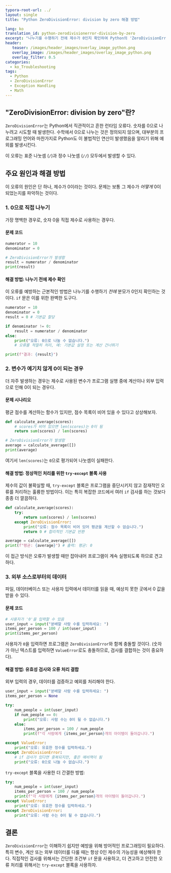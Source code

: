```yaml
---
typora-root-url: ../
layout: single
title: "Python ZeroDivisionError: division by zero 해결 방법"

lang: ko
translation_id: python-zerodivisionerror-division-by-zero
excerpt: "나누기를 수행하기 전에 제수가 0인지 확인하여 Python의 'ZeroDivisionError: division by zero'를 예방합니다. 견고한 오류 처리를 위해 조건문과 try-except 블록을 사용하는 방법을 배웁니다."
header:
   teaser: /images/header_images/overlay_image_python.png
   overlay_image: /images/header_images/overlay_image_python.png
   overlay_filter: 0.5
categories:
  - ko_Troubleshooting
tags:
  - Python
  - ZeroDivisionError
  - Exception Handling
  - Math
---
```


## "ZeroDivisionError: division by zero"란?

`ZeroDivisionError`는 Python에서 직관적이고 흔한 런타임 오류다. 숫자를 0으로 나누려고 시도할 때 발생한다. 수학에서 0으로 나누는 것은 정의되지 않으며, 대부분의 프로그래밍 언어와 마찬가지로 Python도 이 불법적인 연산이 발생했음을 알리기 위해 예외를 발생시킨다.

이 오류는 표준 나눗셈 (`/`)과 정수 나눗셈 (`//`) 모두에서 발생할 수 있다.

## 주요 원인과 해결 방법

이 오류의 원인은 단 하나, 제수가 0이라는 것이다. 문제는 보통 그 제수가 *어떻게* 0이 되었는지를 파악하는 것이다.

### 1. 0으로 직접 나누기

가장 명백한 경우로, 숫자 0을 직접 제수로 사용하는 경우다.

#### 문제 코드

```python
numerator = 10
denominator = 0

# ZeroDivisionError가 발생함
result = numerator / denominator
print(result)
```

#### 해결 방법: 나누기 전에 제수 확인

이 오류를 예방하는 근본적인 방법은 나누기를 수행하기 *전에* 분모가 0인지 확인하는 것이다. `if` 문은 이를 위한 완벽한 도구다.

```python
numerator = 10
denominator = 0
result = 0 # 기본값 할당

if denominator != 0:
    result = numerator / denominator
else:
    print("오류: 0으로 나눌 수 없습니다.")
    # 오류를 적절히 처리, 예: 기본값 설정 또는 계산 건너뛰기

print(f"결과: {result}")
```

### 2. 변수가 예기치 않게 0이 되는 경우

더 자주 발생하는 경우는 제수로 사용된 변수가 프로그램 실행 중에 계산이나 외부 입력으로 인해 0이 되는 경우다.

#### 문제 시나리오

평균 점수를 계산하는 함수가 있지만, 점수 목록이 비어 있을 수 있다고 상상해보자.

```python
def calculate_average(scores):
    # scores가 비어 있으면 len(scores)는 0이 됨
    return sum(scores) / len(scores)

# ZeroDivisionError가 발생함
average = calculate_average([])
print(average)
```

여기서 `len(scores)`는 `0`으로 평가되어 나눗셈이 실패한다.

#### 해결 방법: 정상적인 처리를 위한 `try-except` 블록 사용

제수의 값이 불확실할 때, `try-except` 블록은 프로그램을 중단시키지 않고 잠재적인 오류를 처리하는 훌륭한 방법이다. 이는 특히 복잡한 코드에서 여러 `if` 검사를 하는 것보다 종종 더 깔끔하다.

```python
def calculate_average(scores):
    try:
        return sum(scores) / len(scores)
    except ZeroDivisionError:
        print("오류: 점수 목록이 비어 있어 평균을 계산할 수 없습니다.")
        return 0 # 합리적인 기본값 반환

average = calculate_average([])
print(f"평균: {average}") # 출력: 평균: 0
```

이 접근 방식은 오류가 발생할 때만 잡아내어 프로그램이 계속 실행되도록 하므로 견고하다.

### 3. 외부 소스로부터의 데이터

파일, 데이터베이스 또는 사용자 입력에서 데이터를 읽을 때, 예상치 못한 곳에서 0 값을 받을 수 있다.

#### 문제 코드

```python
# 사용자가 '0'을 입력할 수 있음
user_input = input("분배할 사람 수를 입력하세요: ")
items_per_person = 100 / int(user_input)
print(items_per_person)
```

사용자가 `0`을 입력하면 프로그램은 `ZeroDivisionError`와 함께 충돌할 것이다. (숫자가 아닌 텍스트를 입력하면 `ValueError`로도 충돌하므로, 검사를 결합하는 것이 중요하다).

#### 해결 방법: 유효성 검사와 오류 처리 결합

외부 입력의 경우, 데이터를 검증하고 예외를 처리해야 한다.

```python
user_input = input("분배할 사람 수를 입력하세요: ")
items_per_person = None

try:
    num_people = int(user_input)
    if num_people == 0:
        print("오류: 사람 수는 0이 될 수 없습니다.")
    else:
        items_per_person = 100 / num_people
        print(f"각 사람에게 {items_per_person}개의 아이템이 돌아갑니다.")

except ValueError:
    print("오류: 유효한 정수를 입력하세요.")
except ZeroDivisionError: 
    # if 검사가 있다면 중복되지만, 좋은 예비책이 됨
    print("오류: 0으로 나눌 수 없습니다.")
```
`try-except` 블록을 사용한 더 간결한 방법:
```python
try:
    num_people = int(user_input)
    items_per_person = 100 / num_people
    print(f"각 사람에게 {items_per_person}개의 아이템이 돌아갑니다.")
except ValueError:
    print("오류: 유효한 정수를 입력하세요.")
except ZeroDivisionError:
    print("오류: 사람 수는 0이 될 수 없습니다.")
```

## 결론

`ZeroDivisionError`는 이해하기 쉽지만 예방을 위해 방어적인 프로그래밍이 필요하다. 특히 변수, 계산 또는 외부 데이터를 다룰 때는 항상 0인 제수의 가능성을 예상해야 한다. 직접적인 검사를 위해서는 간단한 조건부 `if` 문을 사용하고, 더 견고하고 안전한 오류 처리를 위해서는 `try-except` 블록을 사용하자.
